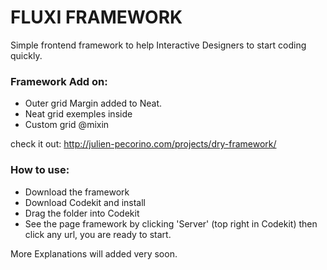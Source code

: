# FLUXI FRAMEWORK

Simple frontend framework to help Interactive Designers to start coding quickly.

### Framework Add on:
- Outer grid Margin added to Neat.
- Neat grid exemples inside
- Custom grid @mixin

check it out:
http://julien-pecorino.com/projects/dry-framework/

### How to use:
- Download the framework
- Download Codekit and install
- Drag the folder into Codekit
- See the page framework by clicking 'Server' (top right in Codekit) then click any url, you are ready to start.

More Explanations will added very soon.



